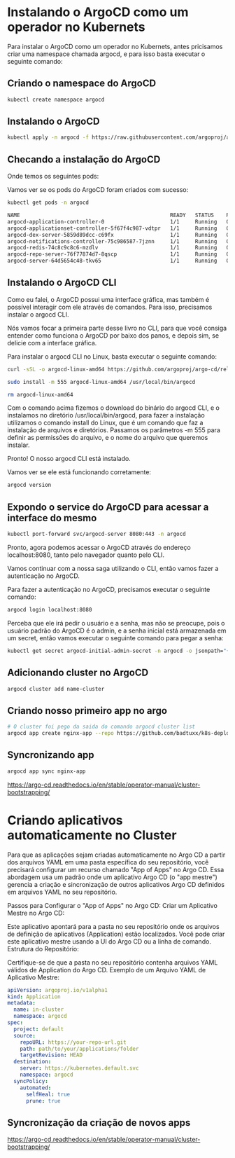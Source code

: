 # Instalando o ArgoCD como um operador no Kubernets

Para instalar o ArgoCD como um operador no Kubernets, antes pricisamos criar uma namespace chamada argocd, e para isso basta executar o seguinte comando:

## Criando o namespace do ArgoCD
```bash
kubectl create namespace argocd
```


## Instalando o ArgoCD

```bash
kubectl apply -n argocd -f https://raw.githubusercontent.com/argoproj/argo-cd/stable/manifests/install.yaml
```



## Checando a instalação do ArgoCD

Onde temos os seguintes pods:

Vamos ver se os pods do ArgoCD foram criados com sucesso:
```bash
kubectl get pods -n argocd
```


```bash
NAME                                                READY   STATUS    RESTARTS   AGE
argocd-application-controller-0                     1/1     Running   0          115s
argocd-applicationset-controller-5f67f4c987-vdtpr   1/1     Running   0          117s
argocd-dex-server-5859d89dcc-c69fx                  1/1     Running   0          117s
argocd-notifications-controller-75c986587-7jznn     1/1     Running   0          116s
argocd-redis-74c8c9c8c6-mzdlv                       1/1     Running   0          116s
argocd-repo-server-76f77874d7-8qscp                 1/1     Running   0          116s
argocd-server-64d5654c48-tkv65                      1/1     Running   0          116s
```


## Instalando o ArgoCD CLI
Como eu falei, o ArgoCD possui uma interface gráfica, mas também é possível interagir com ele através de comandos. Para isso, precisamos instalar o argocd CLI.

Nós vamos focar a primeira parte desse livro no CLI, para que você consiga entender como funciona o ArgoCD por baixo dos panos, e depois sim, se delicie com a interface gráfica.

Para instalar o argocd CLI no Linux, basta executar o seguinte comando:
```bash
curl -sSL -o argocd-linux-amd64 https://github.com/argoproj/argo-cd/releases/latest/download/argocd-linux-amd64

sudo install -m 555 argocd-linux-amd64 /usr/local/bin/argocd

rm argocd-linux-amd64
```



Com o comando acima fizemos o download do binário do argocd CLI, e o instalamos no diretório /usr/local/bin/argocd, para fazer a instalação utilizamos o comando install do Linux, que é um comando que faz a instalação de arquivos e diretórios. Passamos os parâmetros -m 555 para definir as permissões do arquivo, e o nome do arquivo que queremos instalar.

Pronto! O nosso argocd CLI está instalado.

Vamos ver se ele está funcionando corretamente:
```bash
argocd version
```



## Expondo o service do ArgoCD para acessar a interface do mesmo
```bash
kubectl port-forward svc/argocd-server 8080:443 -n argocd
```

Pronto, agora podemos acessar o ArgoCD através do endereço localhost:8080, tanto pelo navegador quanto pelo CLI.

Vamos continuar com a nossa saga utilizando o CLI, então vamos fazer a autenticação no ArgoCD.

Para fazer a autenticação no ArgoCD, precisamos executar o seguinte comando:

```bash
argocd login localhost:8080
```



Perceba que ele irá pedir o usuário e a senha, mas não se preocupe, pois o usuário padrão do ArgoCD é o admin, e a senha inicial está armazenada em um secret, então vamos executar o seguinte comando para pegar a senha:

```bash
kubectl get secret argocd-initial-admin-secret -n argocd -o jsonpath="{.data.password}" | base64 -d
```

## Adicionando cluster no ArgoCD

```bash
argocd cluster add name-cluster
```
## Criando nosso primeiro app no argo

```bash
# O cluster foi pego da saida do comando argocd cluster list
argocd app create nginx-app --repo https://github.com/badtuxx/k8s-deploy-nginx-example.git --path . --dest-server https://live-aks-k-livek8s-26438d-jv87d1xi.hcp.eastus.azmk8s.io:443 --dest-namespace default

```
## Syncronizando app
```bash
argocd app sync nginx-app
```


https://argo-cd.readthedocs.io/en/stable/operator-manual/cluster-bootstrapping/

# Criando aplicativos automaticamente no Cluster

Para que as aplicações sejam criadas automaticamente no Argo CD a partir dos arquivos YAML em uma pasta específica do seu repositório, você precisará configurar um recurso chamado "App of Apps" no Argo CD. Essa abordagem usa um padrão onde um aplicativo Argo CD (o "app mestre") gerencia a criação e sincronização de outros aplicativos Argo CD definidos em arquivos YAML no seu repositório.

Passos para Configurar o "App of Apps" no Argo CD:
Criar um Aplicativo Mestre no Argo CD:

Este aplicativo apontará para a pasta no seu repositório onde os arquivos de definição de aplicativos (Application) estão localizados.
Você pode criar este aplicativo mestre usando a UI do Argo CD ou a linha de comando.
Estrutura do Repositório:

Certifique-se de que a pasta no seu repositório contenha arquivos YAML válidos de Application do Argo CD.
Exemplo de um Arquivo YAML de Aplicativo Mestre:

```yaml
apiVersion: argoproj.io/v1alpha1
kind: Application
metadata:
  name: in-cluster
  namespace: argocd
spec:
  project: default
  source:
    repoURL: https://your-repo-url.git
    path: path/to/your/applications/folder
    targetRevision: HEAD
  destination:
    server: https://kubernetes.default.svc
    namespace: argocd
  syncPolicy:
    automated:
      selfHeal: true
      prune: true

```


## Syncronização da criação de novos apps
https://argo-cd.readthedocs.io/en/stable/operator-manual/cluster-bootstrapping/
